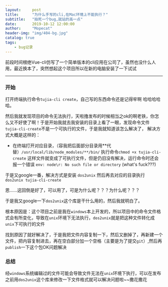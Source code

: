 ```yaml
---
layout:     post
title:      "为什么手写的cli,在Mac环境上不能执行？"
subtitle:   "拍死一个bug,就站的高一点"
date:       2019-10-12 12:00:00
author:     "Mopecat"
header-img: "img/404-bg.jpg"
catalog: true
tags:
    - bug记录
---
```



前段时间根绝Vue-cli仿写了一个简单版本的cli应用在公司了，虽然也没什么人用，最近换本了，突然想起这个项目所以在新的电脑安装了一下试试
****************
### 开始
打开终端执行命令`tujia-cli create`，自己写的东西命令还是记得牢啊 哈哈哈哈哈。

然后我就发现项目的命令无法执行，天啦撸发布的时候相当之ok的啊老铁，你怎么又不好使了啊！于是开始我就去我安装的目录上看了一眼，发现命令文件`tujia-cli-create`不是一个可执行的文件，于是我就知道该怎么解决了，
解决方式大概是这样的：
* 在终端打开对应目录，（容我把后面部分目录用**代替）`/usr/local/lib/node_modules/**/bin/`  执行命令`chmod +x tujia-cli-create`
这样文件就变成了可执行文件，但是仍旧没有解决，运行命令时还会报一个错误 `env: node\r: No such file or directory` (what's fuck???)

于是又google一番，解决方式是安装 `dos2unix` 然后再去对应的目录执行 `dos2unix tujia-cli-create` 

恩……这回倒是好了，可以用了，可是为什么呢？？？为什么呢？？？

于是我又google一下`dos2unix`这个库是干什么用的，然后我就明白了。

根本原因是：这个项目之前是我在`windows`本上开发的，所以项目中的命令文件格式会有所变化，导致在`unix`环境下无法执行，`dos2unix`就是把这种文件转化成`unix`下可执行的文件

找到原因了就好解决了，于是我把文件内容复制一下，然后又删掉了，再新建一个文件，把内容复制进去，再在空白部分加一个空格（主要是为了提交`git`）,然后再`publish`一下这个包OK问题解决

### 总结
经`windows`系统编辑过的文件可能会导致文件无法在`unix`环境下执行，可以在发布之前用`dos2unix`这个库来修改一下文件格式就可以解决问题啦~~撒花撒花
